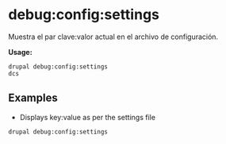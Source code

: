 # debug:config:settings
Muestra el par clave:valor actual en el archivo de configuración.

**Usage:**
```
drupal debug:config:settings
dcs
```

## Examples
* Displays key:value as per the settings file
```
drupal debug:config:settings
```
